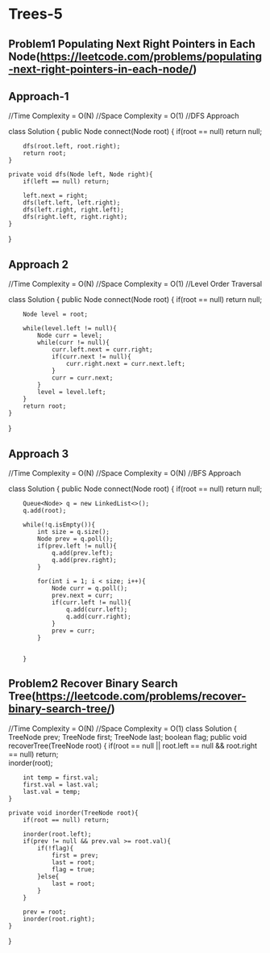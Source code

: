 # Trees-5

## Problem1 Populating Next Right Pointers in Each Node(https://leetcode.com/problems/populating-next-right-pointers-in-each-node/)

## Approach-1

//Time Complexity = O(N)
//Space Complexity = O(1)
//DFS Approach

class Solution {
    public Node connect(Node root) {
        if(root == null) return null; 
        
        dfs(root.left, root.right); 
        return root;
    }
    
    private void dfs(Node left, Node right){
        if(left == null) return; 
        
        left.next = right; 
        dfs(left.left, left.right); 
        dfs(left.right, right.left);
        dfs(right.left, right.right); 
    }
}

## Approach 2

//Time Complexity = O(N)
//Space Complexity = O(1)
//Level Order Traversal

class Solution {
    public Node connect(Node root) {
        if(root == null) return null; 
        
        Node level = root; 
        
        while(level.left != null){    
            Node curr = level;
            while(curr != null){
                curr.left.next = curr.right;
                if(curr.next != null){
                    curr.right.next = curr.next.left;
                }
                curr = curr.next; 
            }
            level = level.left; 
        }
        return root;
    }
}

## Approach 3

//Time Complexity = O(N)
//Space Complexity = O(N)
//BFS Approach

class Solution {
    public Node connect(Node root) {
        if(root == null) return null; 
        
        Queue<Node> q = new LinkedList<>(); 
        q.add(root); 
        
        while(!q.isEmpty()){
            int size = q.size();
            Node prev = q.poll(); 
            if(prev.left != null){
                q.add(prev.left);
                q.add(prev.right);
            }
            
            for(int i = 1; i < size; i++){
                Node curr = q.poll();
                prev.next = curr;
                if(curr.left != null){
                    q.add(curr.left);
                    q.add(curr.right);
                }
                prev = curr;
            }
            
            
        }



## Problem2 Recover Binary Search Tree(https://leetcode.com/problems/recover-binary-search-tree/)

//Time Complexity = O(N)
//Space Complexity = O(1)
class Solution {
    TreeNode prev; 
    TreeNode first;
    TreeNode last;
    boolean flag; 
    public void recoverTree(TreeNode root) {
        if(root == null || root.left == null && root.right == null) return;    
        inorder(root);
        
        int temp = first.val;
        first.val = last.val; 
        last.val = temp;
    }
    
    private void inorder(TreeNode root){
        if(root == null) return; 
        
        inorder(root.left); 
        if(prev != null && prev.val >= root.val){
            if(!flag){
                first = prev; 
                last = root;
                flag = true; 
            }else{
                last = root; 
            }
        }
        
        prev = root;
        inorder(root.right); 
    }
}